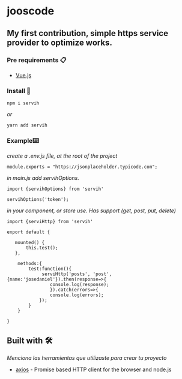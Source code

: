 # jooscode

## My first contribution, simple https service provider to optimize works.

### Pre requirements 📋

- [Vue.js](https://vuejs.org/)

### Install 🔧

```
npm i servih
```

_or_

```
yarn add servih
```

### Example⌨️

_create a .env.js file, at the root of the project_

```
module.exports = "https://jsonplaceholder.typicode.com";

```

_in main.js add servihOptions._

```
import {servihOptions} from 'servih'

servihOptions('token');

```

_in your component, or store use. Has support (get, post, put, delete)_

```
import {serviHttp} from 'servih'

export default {

   mounted() {
       this.test();
   },

    methods:{
        test:function(){
             serviHttp('posts', 'post', {name:'josedaniel'}).then(response=>{
                console.log(response);
                }).catch(errors=>{
                console.log(errors);
            });
        }
    }

}
```

## Built with 🛠️

_Menciona las herramientas que utilizaste para crear tu proyecto_

- [axios](https://github.com/axios/axios) - Promise based HTTP client for the browser and node.js
